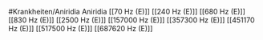 #Krankheiten/Aniridia
Aniridia
[[70 Hz (E)]]
[[240 Hz (E)]]
[[680 Hz (E)]]
[[830 Hz (E)]]
[[2500 Hz (E)]]
[[157000 Hz (E)]]
[[357300 Hz (E)]]
[[451170 Hz (E)]]
[[517500 Hz (E)]]
[[687620 Hz (E)]]